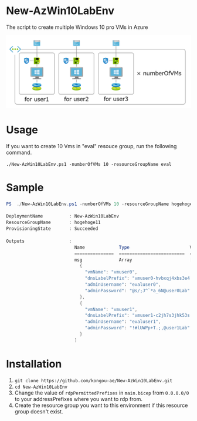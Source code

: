 # New-AzWin10LabEnv
The script to create multiple Windows 10 pro VMs in Azure

![diagram](images/diagram.png)

# Usage

If you want to create 10 Vms in "eval" resouce group, run the following command.

`./New-AzWin10LabEnv.ps1 -numberOfVMs 10 -resourceGroupName eval`

# Sample

```powershell
PS  ./New-AzWin10LabEnv.ps1 -numberOfVMs 10 -resourceGroupName hogehoge11

DeploymentName          : New-AzWin10LabEnv
ResourceGroupName       : hogehoge11
ProvisioningState       : Succeeded

Outputs                 :
                          Name             Type                       Value
                          ===============  =========================  ==========
                          msg              Array                      [
                            {
                              "vmName": "vmuser0",
                              "dnsLabelPrefix": "vmuser0-hvbxqj4xbs3e4.eastus.cloudapp.azure.com",
                              "adminUsername": "evaluser0",
                              "adminPassword": "@s/;J^`*a_6N@user0Lab"
                            },
                            {
                              "vmName": "vmuser1",
                              "dnsLabelPrefix": "vmuser1-c2jh7s3jhk53s.eastus.cloudapp.azure.com",
                              "adminUsername": "evaluser1",
                              "adminPassword": "!#lUWPp+T.;,@user1Lab"
                            }
                          ]
```


# Installation

1. `git clone https://github.com/kongou-ae/New-AzWin10LabEnv.git`
2. `cd New-AzWin10LabEnv`
3. Change the value of `rdpPermittedPrefixes` in `main.bicep` from `0.0.0.0/0` to your addressPrefixes where you want to rdp from.
4. Create the resource group you want to this environment if this resource group doesn't exist.
